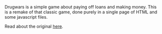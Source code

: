 Drugwars is a simple game about paying off loans and making money.  This is a remake of that classic game, done purely in a single page of HTML and some javascript files.

Read about the original [here](http://en.wikipedia.org/wiki/Drugwars).

